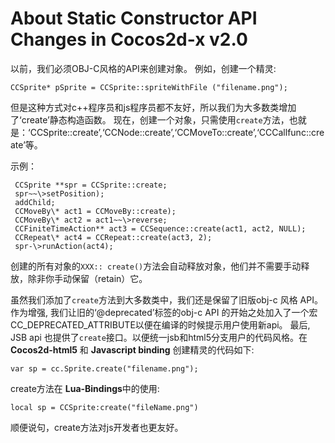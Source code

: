 About Static Constructor API Changes in Cocos2d-x v2.0
======================================================

以前，我们必须OBJ-C风格的API来创建对象。 
例如，创建一个精灵:

    CCSprite* pSprite = CCSprite::spriteWithFile ("filename.png");


但是这种方式对c++程序员和js程序员都不友好，所以我们为大多数类增加了‘create’静态构造函数。
现在，创建一个对象，只需使用`create`方法，也就是：‘CCSprite::create’,‘CCNode::create’,‘CCMoveTo::create’,‘CCCallfunc::create’等。

示例：

```
 CCSprite **spr = CCSprite::create;
 spr~~\>setPosition);
 addChild;
 CCMoveBy\* act1 = CCMoveBy::create);
 CCMoveBy\* act2 = act1~~\>reverse;
 CCFiniteTimeAction** act3 = CCSequence::create(act1, act2, NULL);
 CCRepeat\* act4 = CCRepeat::create(act3, 2);
 spr-\>runAction(act4);
```

创建的所有对象的`XXX:: create()`方法会自动释放对象，他们并不需要手动释放，除非你手动保留（retain）它。

虽然我们添加了`create`方法到大多数类中，我们还是保留了旧版obj-c 风格 API。
作为增强, 我们让旧的‘@deprecated’标签的obj-c API 的开始之处加入了一个宏CC\_DEPRECATED\_ATTRIBUTE以便在编译的时候提示用户使用新api。
最后, JSB api 也提供了`create`接口。以便统一jsb和html5分支用户的代码风格。在 **Cocos2d-html5** 和 **Javascript binding** 创建精灵的代码如下:

    var sp = cc.Sprite.create("filename.png");

create方法在 **Lua-Bindings**中的使用:

    local sp = CCSprite:create("fileName.png")

顺便说句，create方法对js开发者也更友好。

